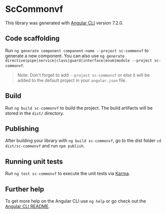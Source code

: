 # ScCommonvf

This library was generated with [Angular CLI](https://github.com/angular/angular-cli) version 7.2.0.

## Code scaffolding

Run `ng generate component component-name --project sc-commonvf` to generate a new component. You can also use `ng generate directive|pipe|service|class|guard|interface|enum|module --project sc-commonvf`.
> Note: Don't forget to add `--project sc-commonvf` or else it will be added to the default project in your `angular.json` file. 

## Build

Run `ng build sc-commonvf` to build the project. The build artifacts will be stored in the `dist/` directory.

## Publishing

After building your library with `ng build sc-commonvf`, go to the dist folder `cd dist/sc-commonvf` and run `npm publish`.

## Running unit tests

Run `ng test sc-commonvf` to execute the unit tests via [Karma](https://karma-runner.github.io).

## Further help

To get more help on the Angular CLI use `ng help` or go check out the [Angular CLI README](https://github.com/angular/angular-cli/blob/master/README.md).
